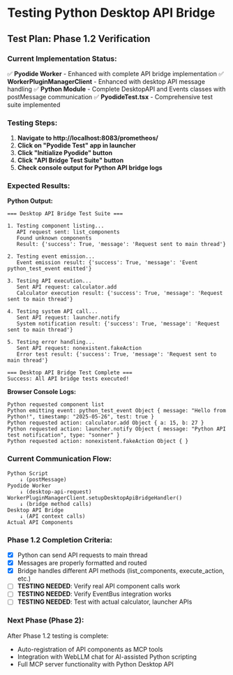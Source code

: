 # Testing Python Desktop API Bridge

## Test Plan: Phase 1.2 Verification

### Current Implementation Status:
✅ **Pyodide Worker** - Enhanced with complete API bridge implementation
✅ **WorkerPluginManagerClient** - Enhanced with desktop API message handling
✅ **Python Module** - Complete DesktopAPI and Events classes with postMessage communication
✅ **PyodideTest.tsx** - Comprehensive test suite implemented

### Testing Steps:

1. **Navigate to http://localhost:8083/prometheos/**
2. **Click on "Pyodide Test" app in launcher**
3. **Click "Initialize Pyodide" button**
4. **Click "API Bridge Test Suite" button**
5. **Check console output for Python API bridge logs**

### Expected Results:

**Python Output:**
```
=== Desktop API Bridge Test Suite ===

1. Testing component listing...
   API request sent: list_components
   Found unknown components
   Result: {'success': True, 'message': 'Request sent to main thread'}

2. Testing event emission...
   Event emission result: {'success': True, 'message': 'Event python_test_event emitted'}

3. Testing API execution...
   Sent API request: calculator.add
   Calculator execution result: {'success': True, 'message': 'Request sent to main thread'}

4. Testing system API call...
   Sent API request: launcher.notify
   System notification result: {'success': True, 'message': 'Request sent to main thread'}

5. Testing error handling...
   Sent API request: nonexistent.fakeAction
   Error test result: {'success': True, 'message': 'Request sent to main thread'}

=== Desktop API Bridge Test Complete ===
Success: All API bridge tests executed!
```

**Browser Console Logs:**
```
Python requested component list
Python emitting event: python_test_event Object { message: "Hello from Python!", timestamp: "2025-05-26", test: true }
Python requested action: calculator.add Object { a: 15, b: 27 }
Python requested action: launcher.notify Object { message: "Python API test notification", type: "sonner" }
Python requested action: nonexistent.fakeAction Object { }
```

### Current Communication Flow:

```
Python Script
    ↓ (postMessage)
Pyodide Worker 
    ↓ (desktop-api-request)
WorkerPluginManagerClient.setupDesktopApiBridgeHandler()
    ↓ (bridge method calls)
Desktop API Bridge
    ↓ (API context calls)
Actual API Components
```

### Phase 1.2 Completion Criteria:

- [x] Python can send API requests to main thread
- [x] Messages are properly formatted and routed
- [x] Bridge handles different API methods (list_components, execute_action, etc.)
- [ ] **TESTING NEEDED**: Verify real API component calls work
- [ ] **TESTING NEEDED**: Verify EventBus integration works
- [ ] **TESTING NEEDED**: Test with actual calculator, launcher APIs

### Next Phase (Phase 2):

After Phase 1.2 testing is complete:
- Auto-registration of API components as MCP tools
- Integration with WebLLM chat for AI-assisted Python scripting
- Full MCP server functionality with Python Desktop API
